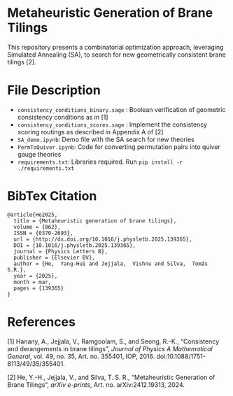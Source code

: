 # Metaheuristic Generation of Brane Tilings
This repository presents a combinatorial optimization approach, leveraging Simulated Annealing (SA), to search for new geometrically consistent brane tilings [2].

# File Description

- ```consistency_conditions_binary.sage``` : Boolean verification of geometric consistency conditions as in [1]
- ```consistency_conditions_scores.sage``` : Implement the consistency scoring routings as described in Appendix A of [2]
- ```SA_demo.ipynb```: Demo file with the SA search for new theories
-  ```PermToQuiver.ipynb```: Code for converting permutation pairs into quiver gauge theories
-  ```requirements.txt```: Libraries required. Run ```pip install -r ./requirements.txt```  

# BibTex Citation 
```
@article{He2025,
  title = {Metaheuristic generation of brane tilings},
  volume = {862},
  ISSN = {0370-2693},
  url = {http://dx.doi.org/10.1016/j.physletb.2025.139365},
  DOI = {10.1016/j.physletb.2025.139365},
  journal = {Physics Letters B},
  publisher = {Elsevier BV},
  author = {He,  Yang-Hui and Jejjala,  Vishnu and Silva,  Tomás S.R.},
  year = {2025},
  month = mar,
  pages = {139365}
}
```

# References

[1] Hanany, A., Jejjala, V., Ramgoolam, S., and Seong, R.-K., “Consistency and derangements in brane tilings”, <i>Journal of Physics A Mathematical General</i>, vol. 49, no. 35, Art. no. 355401, IOP, 2016. doi:10.1088/1751-8113/49/35/355401.

[2] He, Y.-H., Jejjala, V., and Silva, T. S. R., “Metaheuristic Generation of Brane Tilings”, <i>arXiv e-prints</i>, Art. no. arXiv:2412.19313, 2024.
